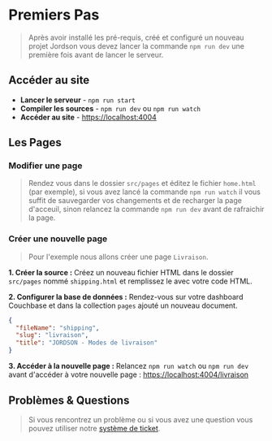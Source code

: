 # Premiers Pas

> Après avoir installé les pré-requis, créé et configuré un nouveau projet Jordson vous devez lancer la commande `npm run dev` une première fois avant de lancer le serveur.

## Accéder au site

- **Lancer le serveur** - `npm run start`
- **Compiler les sources** - `npm run dev` ou `npm run watch`
- **Accéder au site** - [https://localhost:4004](https://localhost:4004)

## Les Pages

### Modifier une page

> Rendez vous dans le dossier `src/pages` et éditez le fichier `home.html` (par exemple), si vous avez lancé la commande `npm run watch` il vous suffit de sauvegarder vos changements et de recharger la page d'acceuil, sinon relancez la commande `npm run dev` avant de rafraichir la page.

### Créer une nouvelle page

> Pour l'exemple nous allons créer une page `Livraison`.

**1. Créer la source :**
Créez un nouveau fichier HTML dans le dossier `src/pages` nommé `shipping.html` et remplissez le avec votre code HTML.

**2. Configurer la base de données :**
Rendez-vous sur votre dashboard Couchbase et dans la collection `pages` ajouté un nouveau document.
```json
{
  "fileName": "shipping",
  "slug": "livraison",
  "title": "JORDSON - Modes de livraison"
}
```

**3. Accéder à la nouvelle page :** Relancez `npm run watch` ou `npm run dev` avant d'accéder à votre nouvelle page : [https://localhost:4004/livraison](https://localhost:4004/livraison)

## Problèmes & Questions

> Si vous rencontrez un problème ou si vous avez une question vous pouvez utiliser notre [système de ticket](https://github.com/jordson-io/jordson/issues).
